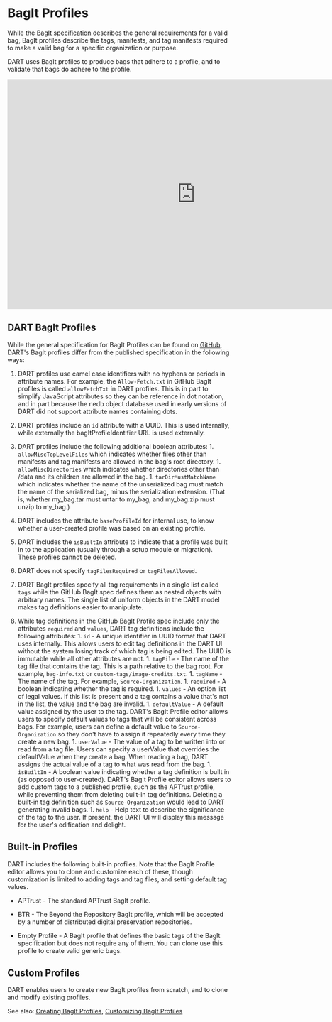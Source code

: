 # BagIt Profiles

While the [BagIt specification](https://tools.ietf.org/html/rfc8493) describes the general requirements for a valid bag, BagIt profiles describe the tags, manifests, and tag manifests required to make a valid bag for a specific organization or purpose.

DART uses BagIt profiles to produce bags that adhere to a profile, and to validate that bags do adhere to the profile.

<iframe width="845" height="518" src="https://www.youtube.com/embed/qnFFlRhlfCA" frameborder="0" allow="accelerometer; autoplay; clipboard-write; encrypted-media; gyroscope; picture-in-picture" allowfullscreen></iframe>

## DART BagIt Profiles

While the general specification for BagIt Profiles can be found on [GitHub](https://github.com/bagit-profiles/bagit-profiles), DART's BagIt profiles differ from the published specification in the following ways:

1. DART profiles use camel case identifiers with no hyphens or periods in attribute names. For example, the `Allow-Fetch.txt` in GitHub BagIt profiles is called `allowFetchTxt` in DART profiles. This is in part to simplify JavaScript attributes so they can be reference in dot notation, and in part because the nedb object database used in early versions of DART did not support attribute names containing dots.

1. DART profiles include an `id` attribute with a UUID. This is used internally, while externally the bagItProfileIdentifier URL is used externally.

1. DART profiles include the following additional boolean attributes:
       1. `allowMiscTopLevelFiles` which indicates whether files other than
           manifests and tag manifests are allowed in the bag's root directory.
       1. `allowMiscDirectories` which indicates whether directories other than
           /data and its children are allowed in the bag.
       1. `tarDirMustMatchName` which indicates whether the name of the
           unserialized bag must match the name of the serialized bag, minus
           the serialization extension. (That is, whether my_bag.tar must untar
           to my_bag, and my_bag.zip must unzip to my_bag.)

1. DART includes the attribute `baseProfileId` for internal use, to know whether
   a user-created profile was based on an existing profile.

1. DART includes the `isBuiltIn` attribute to indicate that a profile was built
   in to the application (usually through a setup module or migration). These
   profiles cannot be deleted.

1. DART does not specify `tagFilesRequired` or `tagFilesAllowed`.

1. DART BagIt profiles specify all tag requirements in a single list called
   `tags` while the GitHub BagIt spec defines them as nested objects with
   arbitrary names. The single list of uniform objects in the DART model makes
   tag definitions easier to manipulate.

1. While tag definitions in the GitHub BagIt Profile spec include only the
   attributes `required` and `values`, DART tag definitions include the following
   attributes:
       1. `id` - A unique identifier in UUID format that DART uses internally.
           This allows users to edit tag definitions in the DART UI without
           the system losing track of which tag is being edited. The UUID is
           immutable while all other attributes are not.
       1. `tagFile` - The name of the tag file that contains the tag. This is
           a path relative to the bag root. For example, `bag-info.txt` or
           `custom-tags/image-credits.txt`.
       1. `tagName` - The name of the tag. For example, `Source-Organization`.
       1. `required` - A boolean indicating whether the tag is required.
       1. `values` - An option list of legal values. If this list is present
           and a tag contains a value that's not in the list, the value and
           the bag are invalid.
       1. `defaultValue` - A default value assigned by the user to the tag.
           DART's BagIt Profile editor allows users to specify default values
           to tags that will be consistent across bags. For example, users
           can define a default value to `Source-Organization` so they don't
           have to assign it repeatedly every time they create a new bag.
       1. `userValue` - The value of a tag to be written into or read from a
           tag file. Users can specify a userValue that overrides the
           defaultValue when they create a bag. When reading a bag, DART
           assigns the actual value of a tag to what was read from the bag.
       1. `isBuiltIn` - A boolean value indicating whether a tag definition
           is built in (as opposed to user-created). DART's BagIt Profile
           editor allows users to add custom tags to a published profile,
           such as the APTrust profile, while preventing them from deleting
           built-in tag definitions. Deleting a built-in tag definition such
           as `Source-Organization` would lead to DART generating invalid bags.
       1. `help` - Help text to describe the significance of the tag to the
           user. If present, the DART UI will display this message for the
           user's edification and delight.


## Built-in Profiles

DART includes the following built-in profiles. Note that the BagIt Profile editor allows you to clone and customize each of these, though customization is limited to adding tags and tag files, and setting default tag values.

* APTrust - The standard APTrust BagIt profile.

* BTR - The Beyond the Repository BagIt profile, which will be accepted by a number of distributed digital preservation repositories.

* Empty Profile - A BagIt profile that defines the basic tags of the BagIt specification but does not require any of them. You can clone use this profile to create valid generic bags.

## Custom Profiles

DART enables users to create new BagIt profiles from scratch, and to clone and modify existing profiles.

See also: [Creating BagIt Profiles](creating.md), [Customizing BagIt Profiles](customizing.md)
